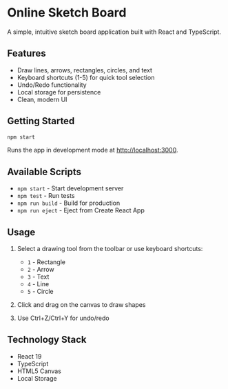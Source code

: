 # Online Sketch Board

A simple, intuitive sketch board application built with React and TypeScript.

## Features

- Draw lines, arrows, rectangles, circles, and text
- Keyboard shortcuts (1-5) for quick tool selection
- Undo/Redo functionality
- Local storage for persistence
- Clean, modern UI

## Getting Started

```bash
npm start
```

Runs the app in development mode at [http://localhost:3000](http://localhost:3000).

## Available Scripts

- `npm start` - Start development server
- `npm test` - Run tests
- `npm run build` - Build for production
- `npm run eject` - Eject from Create React App

## Usage

1. Select a drawing tool from the toolbar or use keyboard shortcuts:
   - `1` - Rectangle
   - `2` - Arrow
   - `3` - Text
   - `4` - Line
   - `5` - Circle

2. Click and drag on the canvas to draw shapes
3. Use Ctrl+Z/Ctrl+Y for undo/redo

## Technology Stack

- React 19
- TypeScript
- HTML5 Canvas
- Local Storage
